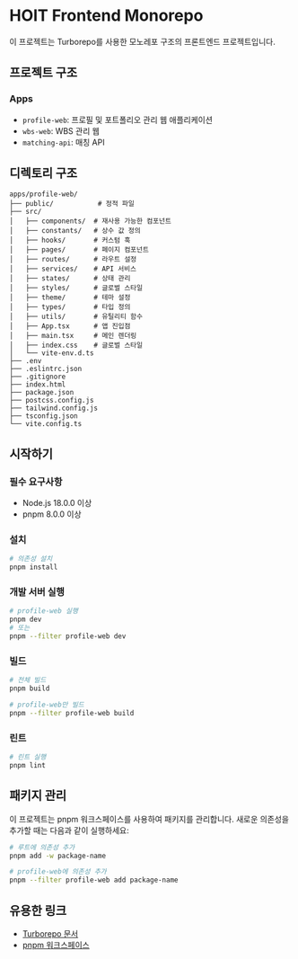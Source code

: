 # HOIT Frontend Monorepo

이 프로젝트는 Turborepo를 사용한 모노레포 구조의 프론트엔드 프로젝트입니다.

## 프로젝트 구조

### Apps

- `profile-web`: 프로필 및 포트폴리오 관리 웹 애플리케이션
- `wbs-web`: WBS 관리 웹
- `matching-api`: 매칭 API

## 디렉토리 구조

```
apps/profile-web/
├── public/           # 정적 파일
├── src/
│   ├── components/  # 재사용 가능한 컴포넌트
│   ├── constants/   # 상수 값 정의
│   ├── hooks/       # 커스텀 훅
│   ├── pages/       # 페이지 컴포넌트
│   ├── routes/      # 라우트 설정
│   ├── services/    # API 서비스
│   ├── states/      # 상태 관리
│   ├── styles/      # 글로벌 스타일
│   ├── theme/       # 테마 설정
│   ├── types/       # 타입 정의
│   ├── utils/       # 유틸리티 함수
│   ├── App.tsx      # 앱 진입점
│   ├── main.tsx     # 메인 렌더링
│   ├── index.css    # 글로벌 스타일
│   └── vite-env.d.ts
├── .env
├── .eslintrc.json
├── .gitignore
├── index.html
├── package.json
├── postcss.config.js
├── tailwind.config.js
├── tsconfig.json
└── vite.config.ts
```

## 시작하기

### 필수 요구사항

- Node.js 18.0.0 이상
- pnpm 8.0.0 이상

### 설치

```bash
# 의존성 설치
pnpm install
```

### 개발 서버 실행

```bash
# profile-web 실행
pnpm dev
# 또는
pnpm --filter profile-web dev
```

### 빌드

```bash
# 전체 빌드
pnpm build

# profile-web만 빌드
pnpm --filter profile-web build
```

### 린트

```bash
# 린트 실행
pnpm lint
```

## 패키지 관리

이 프로젝트는 pnpm 워크스페이스를 사용하여 패키지를 관리합니다. 새로운 의존성을 추가할 때는 다음과 같이 실행하세요:

```bash
# 루트에 의존성 추가
pnpm add -w package-name

# profile-web에 의존성 추가
pnpm --filter profile-web add package-name
```

## 유용한 링크

- [Turborepo 문서](https://turbo.build/repo/docs)
- [pnpm 워크스페이스](https://pnpm.io/workspaces)
